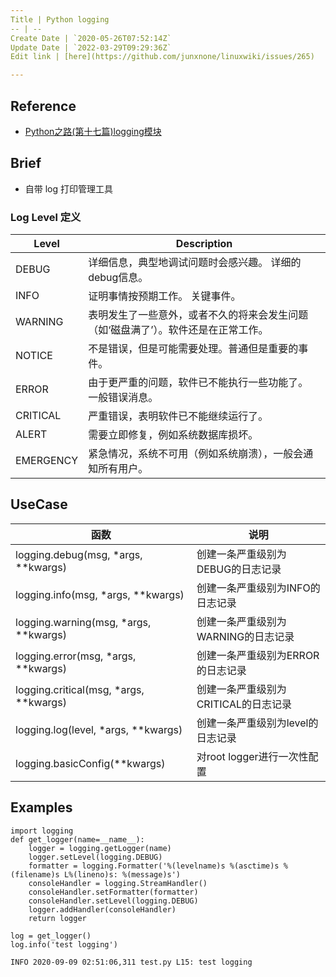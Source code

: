 ```yaml
---
Title | Python logging
-- | --
Create Date | `2020-05-26T07:52:14Z`
Update Date | `2022-03-29T09:29:36Z`
Edit link | [here](https://github.com/junxnone/linuxwiki/issues/265)

---
```




## Reference
- [Python之路(第十七篇)logging模块](https://www.cnblogs.com/Nicholas0707/p/9021672.html)

## Brief
- 自带 log 打印管理工具


### Log Level 定义

Level | Description
-- | --
DEBUG | 详细信息，典型地调试问题时会感兴趣。 详细的debug信息。
INFO | 证明事情按预期工作。 关键事件。
WARNING | 表明发生了一些意外，或者不久的将来会发生问题（如‘磁盘满了’）。软件还是在正常工作。
NOTICE | 不是错误，但是可能需要处理。普通但是重要的事件。
ERROR | 由于更严重的问题，软件已不能执行一些功能了。 一般错误消息。
CRITICAL | 严重错误，表明软件已不能继续运行了。
ALERT | 需要立即修复，例如系统数据库损坏。
EMERGENCY | 紧急情况，系统不可用（例如系统崩溃），一般会通知所有用户。


## UseCase

函数 | 说明
-- | --
logging.debug(msg, *args, **kwargs) | 创建一条严重级别为DEBUG的日志记录
logging.info(msg, *args, **kwargs) | 创建一条严重级别为INFO的日志记录
logging.warning(msg, *args, **kwargs) | 创建一条严重级别为WARNING的日志记录
logging.error(msg, *args, **kwargs) | 创建一条严重级别为ERROR的日志记录
logging.critical(msg, *args, **kwargs) | 创建一条严重级别为CRITICAL的日志记录
logging.log(level, *args, **kwargs) | 创建一条严重级别为level的日志记录
logging.basicConfig(**kwargs) | 对root logger进行一次性配置


## Examples

```
import logging
def get_logger(name=__name__):
    logger = logging.getLogger(name)
    logger.setLevel(logging.DEBUG)
    formatter = logging.Formatter('%(levelname)s %(asctime)s %(filename)s L%(lineno)s: %(message)s')
    consoleHandler = logging.StreamHandler()
    consoleHandler.setFormatter(formatter)
    consoleHandler.setLevel(logging.DEBUG)
    logger.addHandler(consoleHandler)
    return logger

log = get_logger()
log.info('test logging')
```
```
INFO 2020-09-09 02:51:06,311 test.py L15: test logging
```
